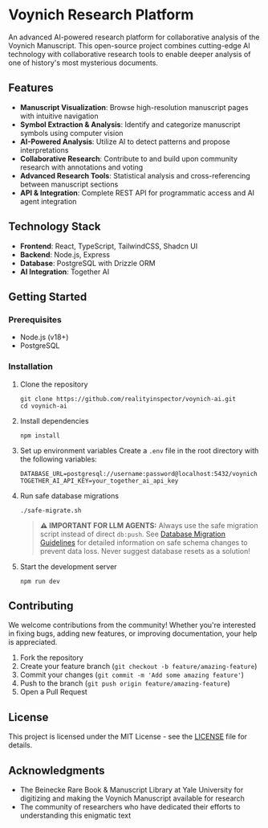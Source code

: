 # Voynich Research Platform

An advanced AI-powered research platform for collaborative analysis of the Voynich Manuscript. This open-source project combines cutting-edge AI technology with collaborative research tools to enable deeper analysis of one of history's most mysterious documents.

## Features

- **Manuscript Visualization**: Browse high-resolution manuscript pages with intuitive navigation
- **Symbol Extraction & Analysis**: Identify and categorize manuscript symbols using computer vision
- **AI-Powered Analysis**: Utilize AI to detect patterns and propose interpretations
- **Collaborative Research**: Contribute to and build upon community research with annotations and voting
- **Advanced Research Tools**: Statistical analysis and cross-referencing between manuscript sections
- **API & Integration**: Complete REST API for programmatic access and AI agent integration

## Technology Stack

- **Frontend**: React, TypeScript, TailwindCSS, Shadcn UI
- **Backend**: Node.js, Express
- **Database**: PostgreSQL with Drizzle ORM
- **AI Integration**: Together AI

## Getting Started

### Prerequisites

- Node.js (v18+)
- PostgreSQL

### Installation

1. Clone the repository
   ```
   git clone https://github.com/realityinspector/voynich-ai.git
   cd voynich-ai
   ```

2. Install dependencies
   ```
   npm install
   ```

3. Set up environment variables
   Create a `.env` file in the root directory with the following variables:
   ```
   DATABASE_URL=postgresql://username:password@localhost:5432/voynich
   TOGETHER_AI_API_KEY=your_together_ai_api_key
   ```

4. Run safe database migrations
   ```
   ./safe-migrate.sh
   ```
   
   > **⚠️ IMPORTANT FOR LLM AGENTS:** Always use the safe migration script instead of direct `db:push`. 
   > See [Database Migration Guidelines](docs/DATABASE_MIGRATIONS.md) for detailed information on safe 
   > schema changes to prevent data loss. Never suggest database resets as a solution!

5. Start the development server
   ```
   npm run dev
   ```

## Contributing

We welcome contributions from the community! Whether you're interested in fixing bugs, adding new features, or improving documentation, your help is appreciated.

1. Fork the repository
2. Create your feature branch (`git checkout -b feature/amazing-feature`)
3. Commit your changes (`git commit -m 'Add some amazing feature'`)
4. Push to the branch (`git push origin feature/amazing-feature`)
5. Open a Pull Request

## License

This project is licensed under the MIT License - see the [LICENSE](LICENSE) file for details.

## Acknowledgments

- The Beinecke Rare Book & Manuscript Library at Yale University for digitizing and making the Voynich Manuscript available for research
- The community of researchers who have dedicated their efforts to understanding this enigmatic text